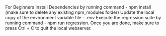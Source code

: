 For Beginners
Install Dependencies by running command - npm install (make sure to delete any existing npm_modules folder)
Update the local copy of the environment variable file - .env
Execute the regression suite by running command - npm run regression. Once you are done, make sure to press Ctrl + C to quit the local webserver.
